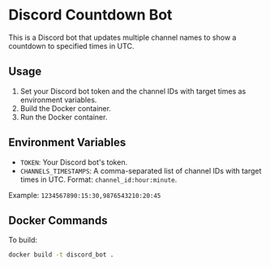 # Discord Countdown Bot

This is a Discord bot that updates multiple channel names to show a countdown to specified times in UTC.

## Usage

1. Set your Discord bot token and the channel IDs with target times as environment variables.
2. Build the Docker container.
3. Run the Docker container.

## Environment Variables

- `TOKEN`: Your Discord bot's token.
- `CHANNELS_TIMESTAMPS`: A comma-separated list of channel IDs with target times in UTC. Format: `channel_id:hour:minute`.

Example: `1234567890:15:30,9876543210:20:45`

## Docker Commands

To build:
```bash
docker build -t discord_bot .
